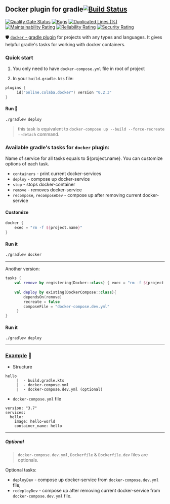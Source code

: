 ## Docker plugin for gradle[![Build Status](https://travis-ci.org/steklopod/gradle-docker-plugin.svg?branch=master)](https://travis-ci.org/steklopod/gradle-docker-plugin)
[![Quality Gate Status](https://sonarcloud.io/api/project_badges/measure?project=steklopod_gradle-docker-plugin&metric=alert_status)](https://sonarcloud.io/dashboard?id=steklopod_gradle-docker-plugin)
[![Bugs](https://sonarcloud.io/api/project_badges/measure?project=steklopod_gradle-docker-plugin&metric=bugs)](https://sonarcloud.io/dashboard?id=steklopod_gradle-docker-plugin)
[![Duplicated Lines (%)](https://sonarcloud.io/api/project_badges/measure?project=steklopod_gradle-docker-plugin&metric=duplicated_lines_density)](https://sonarcloud.io/dashboard?id=steklopod_gradle-docker-plugin)
[![Maintainability Rating](https://sonarcloud.io/api/project_badges/measure?project=steklopod_gradle-docker-plugin&metric=sqale_rating)](https://sonarcloud.io/dashboard?id=steklopod_gradle-docker-plugin)
[![Reliability Rating](https://sonarcloud.io/api/project_badges/measure?project=steklopod_gradle-docker-plugin&metric=reliability_rating)](https://sonarcloud.io/dashboard?id=steklopod_gradle-docker-plugin)
[![Security Rating](https://sonarcloud.io/api/project_badges/measure?project=steklopod_gradle-docker-plugin&metric=security_rating)](https://sonarcloud.io/dashboard?id=steklopod_gradle-docker-plugin)

🛡️ [`docker` - gradle plugin](https://plugins.gradle.org/plugin/online.colaba.docker) for projects with any types and languages. 
It gives helpful gradle's tasks for working with docker containers.

### Quick start

1. You only need to have `docker-compose.yml` file in root of project

2. In your `build.gradle.kts` file:

```kotlin
plugins {
     id("online.colaba.docker") version "0.2.3"
}
```

#### Run 🎯

```shell script
./gradlew deploy
```
> this task is equivalent to `docker-compose up --build --force-recreate --detach` command. 

### Available gradle's tasks for `docker` plugin:

Name of service for all tasks equals to ${project.name}. You can customize options of each task.

* `containers` - print current docker-services
* `deploy`     - compose up docker-service
* `stop`       - stops docker-container
* `remove`     - removes docker-service
* `recompose`, `recomposeDev`   - compose up after removing current docker-service

#### Customize

```kotlin
docker {
    exec = "rm -f ${project.name}"
}
```

#### Run it

```shell script
./gradlew docker
```

___
Another version:
```kotlin
tasks {
    val remove by registering(Docker::class) { exec = "rm -f ${project.name}" }
    
    val deploy by existing(DockerCompose::class){ 
        dependsOn(remove)
        recreate = false
        composeFile = "docker-compose.dev.yml"
     }
}
```

#### Run it

```shell script
./gradlew deploy
```
___
### [Example](https://github.com/steklopod/gradle-docker-plugin/tree/master/examples/hello) 🎫

* Structure
```shell script
hello
     |  - build.gradle.kts
     |  - docker-compose.yml
     |  - docker-compose.dev.yml (optional)
```

* `docker-compose.yml` file
```shell script
version: "3.7"
services:
  hello:
    image: hello-world
    container_name: hello
```

___
##### Optional

> `docker-compose.dev.yml`, `Dockerfile` & `Dockerfile.dev` files are optionals.

Optional tasks: 

* `deployDev` - compose up  docker-service from `docker-compose.dev.yml` file;
* `redeployDev` - compose up after removing current docker-service from `docker-compose.dev.yml` file.

